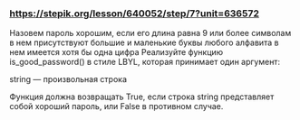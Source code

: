 ### https://stepik.org/lesson/640052/step/7?unit=636572

Назовем пароль хорошим, если его длина равна 9 или более символам в нем присутствуют большие и маленькие буквы любого алфавита в нем имеется хотя бы одна цифра 
Реализуйте функцию is_good_password() в стиле LBYL, которая принимает один аргумент:

string — произвольная строка

Функция должна возвращать True, если строка string представляет собой хороший пароль, или False в противном случае.
